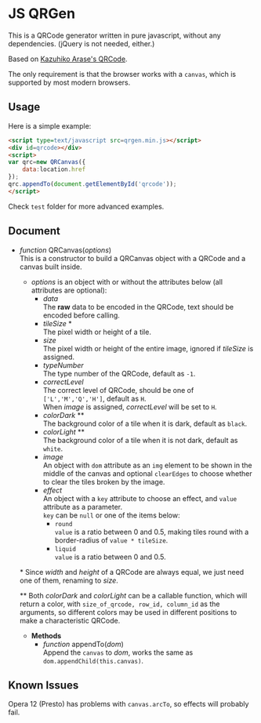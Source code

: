 JS QRGen
===

This is a QRCode generator written in pure javascript, without any dependencies. (jQuery is not needed, either.)

Based on [Kazuhiko Arase's QRCode](http://www.d-project.com/).

The only requirement is that the browser works with a `canvas`, which is supported by most modern browsers.

Usage
---
Here is a simple example:

``` html
<script type=text/javascript src=qrgen.min.js></script>
<div id=qrcode></div>
<script>
var qrc=new QRCanvas({
	data:location.href
});
qrc.appendTo(document.getElementById('qrcode'));
</script>
```

Check `test` folder for more advanced examples.

Document
---

* *function* QRCanvas(*options*)  
  This is a constructor to build a QRCanvas object with a QRCode and a canvas built inside.
  * *options* is an object with or without the attributes below (all attributes are optional):
    * *data*  
      The **raw** data to be encoded in the QRCode, text should be encoded before calling.
    * *tileSize* \*  
      The pixel width or height of a tile.
    * *size*  
      The pixel width or height of the entire image, ignored if *tileSize* is assigned.
    * *typeNumber*  
      The type number of the QRCode, default as `-1`.
    * *correctLevel*  
      The correct level of QRCode, should be one of `['L','M','Q','H']`, default as `H`.  
      When *image* is assigned, *correctLevel* will be set to `H`.
    * *colorDark* \*\*  
      The background color of a tile when it is dark, default as `black`.
    * *colorLight* \*\*  
      The background color of a tile when it is not dark, default as `white`.
    * *image*  
      An object with `dom` attribute as an `img` element to be shown in the middle of the canvas
      and optional `clearEdges` to choose whether to clear the tiles broken by the image.
    * *effect*  
      An object with a `key` attribute to choose an effect, and `value` attribute as a parameter.  
      `key` can be `null` or one of the items below:
      * `round`  
        `value` is a ratio between 0 and 0.5, making tiles round with a border-radius of `value * tileSize`.
      * `liquid`  
        `value` is a ratio between 0 and 0.5.

  \* Since *width* and *height* of a QRCode are always equal, we just need one of them, renaming to *size*.

  \*\* Both *colorDark* and *colorLight* can be a callable function, which will return a color,
     with `size_of_qrcode, row_id, column_id` as the arguments, so different colors may be used
     in different positions to make a characteristic QRCode.

  * **Methods**
    * *function* appendTo(*dom*)  
      Append the `canvas` to *dom*, works the same as `dom.appendChild(this.canvas)`.

Known Issues
---
Opera 12 (Presto) has problems with `canvas.arcTo`, so effects will probably fail.
